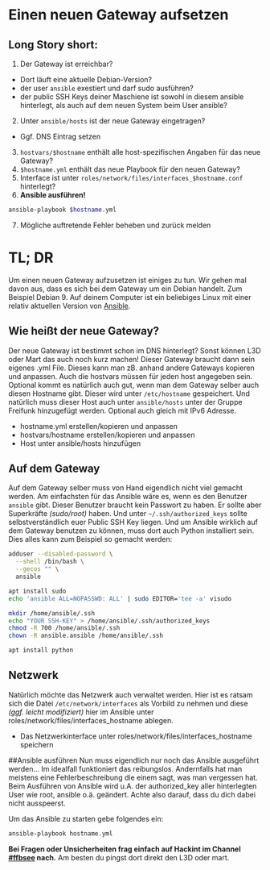  Einen neuen Gateway aufsetzen
===============================
 Long Story short:
----
 1. Der Gateway ist erreichbar?
  + Dort läuft eine aktuelle Debian-Version?
  + der user ``ansible`` exestiert und darf sudo ausführen?
  + der public SSH Keys deiner Maschiene ist sowohl in diesem ansible hinterlegt, als auch auf dem neuen System beim User ansible?
 2. Unter ``ansible/hosts`` ist der neue Gateway eingetragen?
  + Ggf. DNS Eintrag setzen
 3. ``hostvars/$hostname`` enthält alle host-spezifischen Angaben für das neue Gateway?
 4. ``$hostname.yml`` enthält das neue Playbook für den neuen Gateway?
 5. Interface ist unter ``roles/network/files/interfaces_$hostname.conf`` hinterlegt? 
 6. **Ansible ausführen!** 
```bash
ansible-playbook $hostname.yml
```
 7. Mögliche auftretende Fehler beheben und zurück melden
 
 TL; DR
========

Um einen neuen Gateway aufzusetzen ist einiges zu tun. Wir gehen mal davon aus, dass es sich bei dem Gateway um ein Debian handelt. Zum Beispiel Debian 9.
Auf deinem Computer ist ein beliebiges Linux mit einer relativ aktuellen Version von [Ansible](https://ansible.org/).
 
 Wie heißt der neue Gateway?
---
Der neue Gateway ist bestimmt schon im DNS hinterlegt? Sonst können L3D oder Mart das auch noch kurz machen!
Dieser Gateway braucht dann sein eigenes .yml File. Dieses kann man zB. anhand andere Gateways kopieren und anpassen.
Auch die hostvars müssen für jeden host angegeben sein.
Optional kommt es natürlich auch gut, wenn man dem Gateway selber auch diesen Hostname gibt. Dieser wird unter ``/etc/hostname`` gespeichert. 
Und natürlich muss dieser Host auch unter ``ansible/hosts`` unter der Gruppe Freifunk hinzugefügt werden. Optional auch gleich mit IPv6 Adresse.

 * hostname.yml erstellen/kopieren und anpassen
 * hostvars/hostname erstellen/kopieren und anpassen
 * Host unter ansible/hosts hinzufügen

 Auf dem Gateway
---
Auf dem Gateway selber muss von Hand eigendlich nicht viel gemacht werden. Am einfachsten für das Ansible wäre es, wenn es den Benutzer ``ansible`` gibt. Dieser Benutzer braucht kein Passwort zu haben. Er sollte aber Superkräfte *(sudo/root)* haben. Und unter ``~/.ssh/authorized_keys`` sollte selbstverständlich euer Public SSH Key liegen.
Und um Ansible wirklich auf dem Gateway benutzen zu können, muss dort auch Python installiert sein. Dies alles kann zum Beispiel so gemacht werden:

````bash
adduser --disabled-password \
  --shell /bin/bash \
  --gecos "" \
  ansible

apt install sudo
echo 'ansible ALL=NOPASSWD: ALL' | sudo EDITOR='tee -a' visudo

mkdir /home/ansible/.ssh
echo "YOUR SSH-KEY" > /home/ansible/.ssh/authorized_keys
chmod -R 700 /home/ansible/.ssh
chown -R ansible.ansible /home/ansible/.ssh

apt install python

````

 Netzwerk
---
Natürlich möchte das Netzwerk auch verwaltet werden. Hier ist es ratsam sich die Datei ``/etc/network/interfaces`` als Vorbild zu nehmen und diese *(ggf. leicht modifiziert)* hier im Ansible unter roles/network/files/interfaces_hostname ablegen.

 * Das Netzwerkinterface unter roles/network/files/interfaces_hostname speichern

##Ansible ausführen
Nun muss eigendlich nur noch das Ansible ausgeführt werden...
Im idealfall funktioniert das reibungslos. Andernfalls hat man meistens eine Fehlerbeschreibung die einem sagt, was man vergessen hat.
Beim Ausführen von Ansible wird u.A. der authorized_key aller hinterlegten User wie root, ansible o.ä. geändert. Achte also darauf, dass du dich dabei nicht ausspeerst.

Um das Ansible zu starten gebe folgendes ein:

````bash
ansible-playbook hostname.yml
````

**Bei Fragen oder Unsicherheiten frag einfach auf Hackint im Channel [#ffbsee](https://webirc.hackint.org/#irc://irc.hackint.org/#ffbsee) nach.** Am besten du pingst dort direkt den L3D oder mart.
